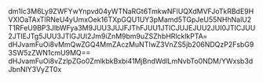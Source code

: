 dm1lc3M6Ly9ZWFYwYnpvd04yWTNaRGt6TmkwNFlUQXdMVFJoTkRBdE9HVXlOaTAxTlRNeU4yUmxOek16TXpGQU1UY3pMamd5TGpJeU55NHhNalU2T1RFeU9BP3JlbWFya3M9JUU3JUJFJThFJUU1JTlCJUJEJUU2JUI0JTlCJUU2JTlEJTg5JUU3JTlGJUI2Jm9iZnM9bm9uZSZhbHRlcklkPTA=
dHJvamFuOi8vMmQwZGQ4MmZAczMuNTIwZ3VnZS5jb206NDQzP2FsbG93SW5zZWN1cmU9MQ==
dHJvamFuOi8vZzlpZGo0ZmlkbkBxbi41MjBndWdlLmNvbTo0NDM/YWxsb3dJbnNlY3VyZT0x
